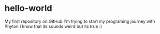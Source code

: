 # hello-world
My first repository on GitHub
I'm trying to start my programing journey with Phyton
I know that its sounds weird but its true :)
